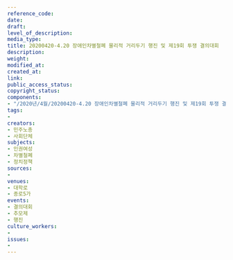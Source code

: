 ```yaml
---
reference_code: 
date: 
draft: 
level_of_description: 
media_type: 
title: 20200420-4.20 장애인차별철폐 물리적 거리두기 행진 및 제19회 투쟁 결의대회
description: 
weight: 
modified_at: 
created_at: 
link: 
public_access_status: 
copyright_status: 
components:
- "/2020년/4월/20200420-4.20 장애인차별철폐 물리적 거리두기 행진 및 제19회 투쟁 결의대회/_DSC3653.jpg"
tags:
- 
creators:
- 민주노총
- 사회단체
subjects:
- 인권여성
- 차별철폐
- 정치정책
sources:
- 
venues:
- 대학로
- 종로5가
events:
- 결의대회
- 추모제
- 행진
culture_workers:
- 
issues:
- 
---
```

